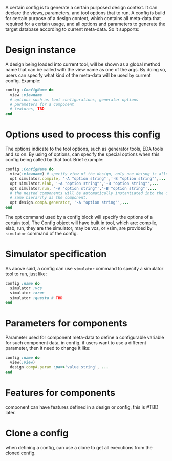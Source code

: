 A certain config is to generate a certain purposed design context. It can declare the views, parameters, and tool options that to run.
A config is build for certain purpose of a design context, which contains all meta-data that required for a certain usage, and all options and parameters to generate the target database according to current meta-data.
So it supports:
# Design instance
A design being loaded into current tool, will be shown as a global method name that can be called with the view name as one of the args. By doing so, users can specify what kind of the meta-data will be used by current config.
Example:
```ruby
config :ConfigName do
  view :viewname
  # options such as tool configurations, generator options
  # parameters for a component
  # features, TBD
end
```
# Options used to process this config
The options indicate to the tool options, such as generator tools, EDA tools and so on. By using of options, can specify the special options when this config being called by that tool.
Brief example:
```ruby
config :ConfigName do
  view(:viewname) # specify view of the design, only one deisng is allowed, call design can directly get the design object.
  opt simulator.compile, '-A "option string"','-B "option string"',...
  opt simulator.elab, '-A "option string"','-B "option string"',...
  opt simulator.run, '-A "option string"','-B "option string"',...
  # the nested components will be automatically instantiated into the design,
  # same hierarchy as the component.
  opt design.compA.generator, '-A "option string"',...
end
```
The opt command used by a config block will specify the options of a certain tool, The Config object will have built in tool, which are: compile, elab, run, they are the simulator, may be vcs, or xsim, are provided by `simulator` command of the config.
# Simulator specification
As above said, a config can use `simulator` command to specify a simulator tool to run, just like:
```ruby
config :name do
  simulator :vcs
  simulator :xrun
  simulator :questa # TBD
end
```
# Parameters for components
Parameter used for component meta-data to define a configurable variable for such component data, in config, if users want to use a different parameter, then it need to change it like:
```ruby
config :name do
  view(:view)
  design.compA.param :pa=>'value string', ...
end
```
# Features for components
component can have features defined in a design or config, this is #TBD later.
# Clone a config
when defining a config, can use a clone to get all executions from the cloned config.